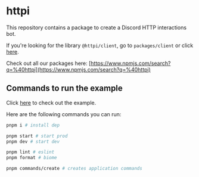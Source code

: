 # httpi

This repository contains a package to create a Discord HTTP interactions bot.

If you're looking for the library `@httpi/client`, go to `packages/client` or click [here](https://github.com/real2two/httpi/tree/main/packages/client).

Check out all our packages here: [https://www.npmjs.com/search?q=%40httpi](https://www.npmjs.com/search?q=%40httpi)

## Commands to run the example

Click [here](https://github.com/real2two/httpi/tree/main/apps/example) to check out the example.

Here are the following commands you can run:

```bash
pnpm i # install dep

pnpm start # start prod
pnpm dev # start dev

pnpm lint # eslint
pnpm format # biome

pnpm commands/create # creates application commands
```
